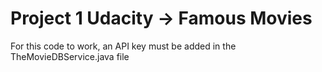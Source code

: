 # Project 1 Udacity -> Famous Movies

For this code to work, an API key must be added in the TheMovieDBService.java file
